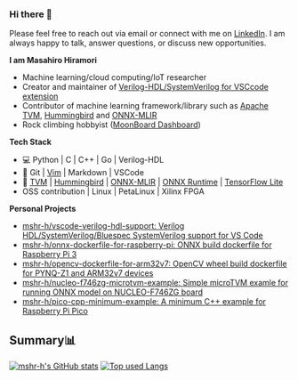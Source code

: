 ### Hi there 👋

Please feel free to reach out via email or connect with me on [LinkedIn](https://www.linkedin.com/in/masahiro-hiramori/). I am always happy to talk, answer questions, or discuss new opportunities.

**I am Masahiro Hiramori**

- Machine learning/cloud computing/IoT researcher
- Creator and maintainer of [Verilog-HDL/SystemVerilog for VSCcode extension](https://marketplace.visualstudio.com/items?itemName=mshr-h.VerilogHDL)
- Contributor of machine learning framework/library such as [Apache TVM](https://github.com/apache/tvm), [Hummingbird](https://github.com/microsoft/hummingbird) and [ONNX-MLIR](https://github.com/onnx/onnx-mlir)
- Rock climbing hobbyist ([MoonBoard Dashboard](https://www.moonboard.com/Account/Profile/88025037-a17c-4c39-bbc4-bb36b7da7ee4))

**Tech Stack**

- 💻  Python | C | C++ | Go | Verilog-HDL
- 🔧  Git | [Vim](https://github.com/mshr-h/dotfiles) | Markdown | VSCode
- 🤖 [TVM](https://github.com/apache/tvm) | [Hummingbird](https://github.com/microsoft/hummingbird) | [ONNX-MLIR](https://github.com/onnx/onnx-mlir) | [ONNX Runtime](https://github.com/microsoft/onnxruntime) | [TensorFlow Lite](https://www.tensorflow.org/lite)
- OSS contribution | Linux | PetaLinux | Xilinx FPGA

**Personal Projects**

- [mshr-h/vscode-verilog-hdl-support: Verilog HDL/SystemVerilog/Bluespec SystemVerilog support for VS Code](https://github.com/mshr-h/vscode-verilog-hdl-support)
- [mshr-h/onnx-dockerfile-for-raspberry-pi: ONNX build dockerfile for Raspberry Pi 3](https://github.com/mshr-h/onnx-dockerfile-for-raspberry-pi)
- [mshr-h/opencv-dockerfile-for-arm32v7: OpenCV wheel build dockerfile for PYNQ-Z1 and ARM32v7 devices](https://github.com/mshr-h/opencv-dockerfile-for-arm32v7)
- [mshr-h/nucleo-f746zg-microtvm-example: Simple microTVM examle for running ONNX model on NUCLEO-F746ZG board](https://github.com/mshr-h/nucleo-f746zg-microtvm-example)
- [mshr-h/pico-cpp-minimum-example: A minimum C++ example for Raspberry Pi Pico](https://github.com/mshr-h/pico-cpp-minimum-example)

## Summary📊

[![mshr-h's GitHub stats](https://github-readme-stats.vercel.app/api?username=mshr-h&count_private=true&show_icons=true&theme=tokyonight)](https://github.com/mshr-h/)
[![Top used Langs](https://github-readme-stats.vercel.app/api/top-langs/?username=mshr-h&layout=compact&theme=tokyonight)](https://github.com/mshr-h/)
